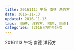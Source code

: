 ```yaml
---
title: 20161113 午场 南德 洋药方
date: 2016-11-13
updated: 2016-11-13
tags: [南德, 洋药方, 相声, 高峰] 
categories: (2016)丙申年场次 
---
```

20161113 午场 南德 洋药方

